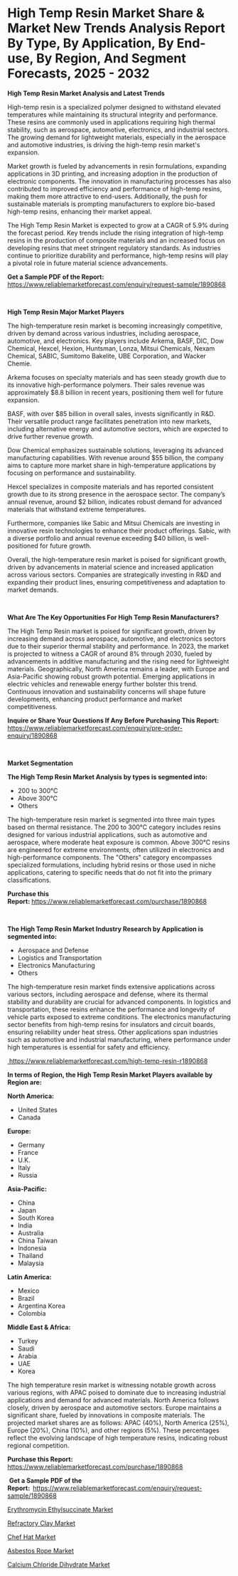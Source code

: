<p><h1>High Temp Resin Market Share & Market New Trends Analysis Report By Type, By Application, By End-use, By Region, And Segment Forecasts, 2025 - 2032</h1></p><p><strong>High Temp Resin Market Analysis and Latest Trends</strong></p>
<p><p>High-temp resin is a specialized polymer designed to withstand elevated temperatures while maintaining its structural integrity and performance. These resins are commonly used in applications requiring high thermal stability, such as aerospace, automotive, electronics, and industrial sectors. The growing demand for lightweight materials, especially in the aerospace and automotive industries, is driving the high-temp resin market's expansion.</p><p>Market growth is fueled by advancements in resin formulations, expanding applications in 3D printing, and increasing adoption in the production of electronic components. The innovation in manufacturing processes has also contributed to improved efficiency and performance of high-temp resins, making them more attractive to end-users. Additionally, the push for sustainable materials is prompting manufacturers to explore bio-based high-temp resins, enhancing their market appeal.</p><p>The High Temp Resin Market is expected to grow at a CAGR of 5.9% during the forecast period. Key trends include the rising integration of high-temp resins in the production of composite materials and an increased focus on developing resins that meet stringent regulatory standards. As industries continue to prioritize durability and performance, high-temp resins will play a pivotal role in future material science advancements.</p></p>
<p><strong>Get a Sample PDF of the Report:&nbsp;</strong> <a href="https://www.reliablemarketforecast.com/enquiry/request-sample/1890868?utm_campaign=1875&utm_medium=2&utm_source=Github&utm_content=ia&utm_term=31012025&utm_id=high-temp-resin">https://www.reliablemarketforecast.com/enquiry/request-sample/1890868</a></p>
<p>&nbsp;</p>
<p><strong>High Temp Resin Major Market Players</strong></p>
<p><p>The high-temperature resin market is becoming increasingly competitive, driven by demand across various industries, including aerospace, automotive, and electronics. Key players include Arkema, BASF, DIC, Dow Chemical, Hexcel, Hexion, Huntsman, Lonza, Mitsui Chemicals, Nexam Chemical, SABIC, Sumitomo Bakelite, UBE Corporation, and Wacker Chemie.</p><p>Arkema focuses on specialty materials and has seen steady growth due to its innovative high-performance polymers. Their sales revenue was approximately $8.8 billion in recent years, positioning them well for future expansion.</p><p>BASF, with over $85 billion in overall sales, invests significantly in R&D. Their versatile product range facilitates penetration into new markets, including alternative energy and automotive sectors, which are expected to drive further revenue growth.</p><p>Dow Chemical emphasizes sustainable solutions, leveraging its advanced manufacturing capabilities. With revenue around $55 billion, the company aims to capture more market share in high-temperature applications by focusing on performance and sustainability.</p><p>Hexcel specializes in composite materials and has reported consistent growth due to its strong presence in the aerospace sector. The company’s annual revenue, around $2 billion, indicates robust demand for advanced materials that withstand extreme temperatures.</p><p>Furthermore, companies like Sabic and Mitsui Chemicals are investing in innovative resin technologies to enhance their product offerings. Sabic, with a diverse portfolio and annual revenue exceeding $40 billion, is well-positioned for future growth.</p><p>Overall, the high-temperature resin market is poised for significant growth, driven by advancements in material science and increased application across various sectors. Companies are strategically investing in R&D and expanding their product lines, ensuring competitiveness and adaptation to market demands.</p></p>
<p>&nbsp;</p>
<p><strong>What Are The Key Opportunities For High Temp Resin Manufacturers?</strong></p>
<p><p>The High Temp Resin market is poised for significant growth, driven by increasing demand across aerospace, automotive, and electronics sectors due to their superior thermal stability and performance. In 2023, the market is projected to witness a CAGR of around 8% through 2030, fueled by advancements in additive manufacturing and the rising need for lightweight materials. Geographically, North America remains a leader, with Europe and Asia-Pacific showing robust growth potential. Emerging applications in electric vehicles and renewable energy further bolster this trend. Continuous innovation and sustainability concerns will shape future developments, enhancing product performance and market competitiveness.</p></p>
<p><strong>Inquire or Share Your Questions If Any Before Purchasing This Report:</strong> <a href="https://www.reliablemarketforecast.com/enquiry/pre-order-enquiry/1890868?utm_campaign=1875&utm_medium=2&utm_source=Github&utm_content=ia&utm_term=31012025&utm_id=high-temp-resin">https://www.reliablemarketforecast.com/enquiry/pre-order-enquiry/1890868</a></p>
<p>&nbsp;</p>
<p><strong>Market Segmentation</strong></p>
<p><strong>The High Temp Resin Market Analysis by types is segmented into:</strong></p>
<p><ul><li>200 to 300℃</li><li>Above 300℃</li><li>Others</li></ul></p>
<p><p>The high-temperature resin market is segmented into three main types based on thermal resistance. The 200 to 300℃ category includes resins designed for various industrial applications, such as automotive and aerospace, where moderate heat exposure is common. Above 300℃ resins are engineered for extreme environments, often utilized in electronics and high-performance components. The "Others" category encompasses specialized formulations, including hybrid resins or those used in niche applications, catering to specific needs that do not fit into the primary classifications.</p></p>
<p><strong>Purchase this Report:&nbsp;</strong><a href="https://www.reliablemarketforecast.com/purchase/1890868?utm_campaign=1875&utm_medium=2&utm_source=Github&utm_content=ia&utm_term=31012025&utm_id=high-temp-resin">https://www.reliablemarketforecast.com/purchase/1890868</a></p>
<p>&nbsp;</p>
<p><strong>The High Temp Resin Market Industry Research by Application is segmented into:</strong></p>
<p><ul><li>Aerospace and Defense</li><li>Logistics and Transportation</li><li>Electronics Manufacturing</li><li>Others</li></ul></p>
<p><p>The high-temperature resin market finds extensive applications across various sectors, including aerospace and defense, where its thermal stability and durability are crucial for advanced components. In logistics and transportation, these resins enhance the performance and longevity of vehicle parts exposed to extreme conditions. The electronics manufacturing sector benefits from high-temp resins for insulators and circuit boards, ensuring reliability under heat stress. Other applications span industries such as automotive and industrial manufacturing, where performance under high temperatures is essential for safety and efficiency.</p></p>
<p><a href="https://www.reliablemarketforecast.com/high-temp-resin-r1890868?utm_campaign=1875&utm_medium=2&utm_source=Github&utm_content=ia&utm_term=31012025&utm_id=high-temp-resin">&nbsp;https://www.reliablemarketforecast.com/high-temp-resin-r1890868</a></p>
<p><strong>In terms of Region, the High Temp Resin Market Players available by Region are:</strong></p>
<p>
    <p> <strong> North America: </strong>
        <ul>
            <li>United States</li>
            <li>Canada</li>
        </ul>
        </p> 
    <p> <strong> Europe: </strong>
        <ul>
            <li>Germany</li>
            <li>France</li>
            <li>U.K.</li>
            <li>Italy</li>
            <li>Russia</li>
        </ul>
        </p> 
    <p> <strong> Asia-Pacific: </strong>
        <ul>
            <li>China</li>
            <li>Japan</li>
            <li>South Korea</li>
            <li>India</li>
            <li>Australia</li>
            <li>China Taiwan</li>
            <li>Indonesia</li>
            <li>Thailand</li>
            <li>Malaysia</li>
        </ul>
        </p> 
    <p> <strong> Latin America: </strong>
        <ul>
            <li>Mexico</li>
            <li>Brazil</li>
            <li>Argentina Korea</li>
            <li>Colombia</li>
        </ul>
        </p> 
    <p> <strong> Middle East & Africa: </strong>
        <ul>
            <li>Turkey</li>
            <li>Saudi</li>
            <li>Arabia</li>
            <li>UAE</li>
            <li>Korea</li>
        </ul>
    </p>
    </p>
<p><p>The high temperature resin market is witnessing notable growth across various regions, with APAC poised to dominate due to increasing industrial applications and demand for advanced materials. North America follows closely, driven by aerospace and automotive sectors. Europe maintains a significant share, fueled by innovations in composite materials. The projected market shares are as follows: APAC (40%), North America (25%), Europe (20%), China (10%), and other regions (5%). These percentages reflect the evolving landscape of high temperature resins, indicating robust regional competition.</p></p>
<p><strong>Purchase this Report: </strong><a href="https://www.reliablemarketforecast.com/purchase/1890868?utm_campaign=1875&utm_medium=2&utm_source=Github&utm_content=ia&utm_term=31012025&utm_id=high-temp-resin">https://www.reliablemarketforecast.com/purchase/1890868</a></p>
<p>&nbsp;<strong>Get a Sample PDF of the Report:&nbsp;&nbsp;</strong><a href="https://www.reliablemarketforecast.com/enquiry/request-sample/1890868?utm_campaign=1875&utm_medium=2&utm_source=Github&utm_content=ia&utm_term=31012025&utm_id=high-temp-resin">https://www.reliablemarketforecast.com/enquiry/request-sample/1890868</a></p>
<p><strong></strong></p>
<p><p><a href="https://www.linkedin.com/pulse/historical-trends-future-projections-erythromycin-ethylsuccinate-hsanc?utm_campaign=1875&utm_medium=2&utm_source=Github&utm_content=ia&utm_term=31012025&utm_id=high-temp-resin">Erythromycin Ethylsuccinate Market</a></p><p><a href="https://github.com/popupioo/Market-Research-Report-List-1/blob/main/refractory-clay-market.md?utm_campaign=1875&utm_medium=2&utm_source=Github&utm_content=ia&utm_term=31012025&utm_id=high-temp-resin">Refractory Clay Market</a></p><p><a href="https://www.linkedin.com/pulse/current-size-growth-projection-chef-hat-market-expected-hvbyf?utm_campaign=1875&utm_medium=2&utm_source=Github&utm_content=ia&utm_term=31012025&utm_id=high-temp-resin">Chef Hat Market</a></p><p><a href="https://github.com/briandahm87/Market-Research-Report-List-1/blob/main/asbestos-rope-market.md?utm_campaign=1875&utm_medium=2&utm_source=Github&utm_content=ia&utm_term=31012025&utm_id=high-temp-resin">Asbestos Rope Market</a></p><p><a href="https://www.linkedin.com/pulse/revenue-projections-calcium-chloride-dihydrate-market-49-ktjzc?utm_campaign=1875&utm_medium=2&utm_source=Github&utm_content=ia&utm_term=31012025&utm_id=high-temp-resin">Calcium Chloride Dihydrate Market</a></p></p>